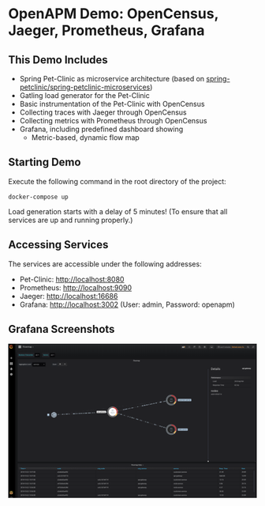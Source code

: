 # OpenAPM Demo: OpenCensus, Jaeger, Prometheus, Grafana


## This Demo Includes
* Spring Pet-Clinic as microservice architecture (based on [spring-petclinic/spring-petclinic-microservices](https://github.com/spring-petclinic/spring-petclinic-microservices))
* Gatling load generator for the Pet-Clinic
* Basic instrumentation of the Pet-Clinic with OpenCensus
* Collecting traces with Jaeger through OpenCensus
* Collecting metrics with Prometheus through OpenCensus
* Grafana, including predefined dashboard showing
    * Metric-based, dynamic flow map


## Starting Demo
Execute the following command in the root directory of the project:
```
docker-compose up
```

Load generation starts with a delay of 5 minutes! (To ensure that all services are up and running properly.)


## Accessing Services
The services are accessible under the following addresses:
* Pet-Clinic: [http://localhost:8080](http://localhost:8080)
* Prometheus: [http://localhost:9090](http://localhost:9090)
* Jaeger: [http://localhost:16686](http://localhost:16686)
* Grafana: [http://localhost:3002](http://localhost:3002) (User: admin, Password: openapm)

## Grafana Screenshots
![Flowmap Screenshot](flowmap.png "Dynamic Flow Map")
